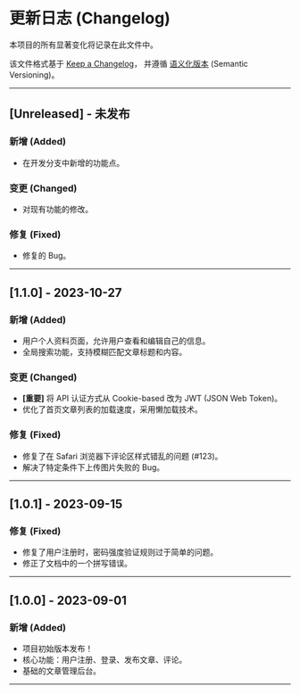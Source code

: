# 更新日志 (Changelog)

本项目的所有显著变化将记录在此文件中。

该文件格式基于 [Keep a Changelog](https://keepachangelog.com/en/1.0.0/)，
并遵循 [语义化版本](https://semver.org/spec/v2.0.0.html) (Semantic Versioning)。

---

## [Unreleased] - 未发布

### 新增 (Added)
- 在开发分支中新增的功能点。

### 变更 (Changed)
- 对现有功能的修改。

### 修复 (Fixed)
- 修复的 Bug。

---

## [1.1.0] - 2023-10-27

### 新增 (Added)
- 用户个人资料页面，允许用户查看和编辑自己的信息。
- 全局搜索功能，支持模糊匹配文章标题和内容。

### 变更 (Changed)
- **[重要]** 将 API 认证方式从 Cookie-based 改为 JWT (JSON Web Token)。
- 优化了首页文章列表的加载速度，采用懒加载技术。

### 修复 (Fixed)
- 修复了在 Safari 浏览器下评论区样式错乱的问题 (#123)。
- 解决了特定条件下上传图片失败的 Bug。

---

## [1.0.1] - 2023-09-15

### 修复 (Fixed)
- 修复了用户注册时，密码强度验证规则过于简单的问题。
- 修正了文档中的一个拼写错误。

---

## [1.0.0] - 2023-09-01

### 新增 (Added)
- 项目初始版本发布！
- 核心功能：用户注册、登录、发布文章、评论。
- 基础的文章管理后台。

---
<!--
### 可选的变更类型标签 (Optional Change Types)

### 弃用 (Deprecated)
- 即将被移除的旧功能。

### 移除 (Removed)
- 在此版本中被移除的功能。

### 安全 (Security)
- 修复的安全漏洞。
-->